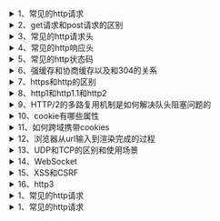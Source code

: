 <details>
  <summary>1、常见的http请求</summary>
  常见的HTTP请求方法包括以下几种：

1. GET：
   GET 方法用于从服务器获取资源，通过 URL 传递参数，一般用于获取数据。GET 请求的特点是幂等性，多次请求同一个 URL 返回的结果应该是相同的，不会对服务器产生副作用。

2. POST：
   POST 方法用于向服务器提交数据，一般用于创建新资源或提交表单数据。POST 请求将数据放在请求的消息体中发送给服务器，相比 GET 方法，POST 请求可以传递更多的数据，并且不会对服务器产生幂等性要求。

3. PUT：
   PUT 方法用于向服务器更新资源，一般用于更新已有资源。PUT 请求需要提供完整的资源表示，即将整个资源替换为请求中提供的新数据。

4. DELETE：
   DELETE 方法用于删除服务器上的资源。DELETE 请求删除指定 URL 对应的资源。

5. PATCH：
   PATCH 方法用于对服务器上的资源进行部分更新，一般用于更新资源的某些属性。PATCH 请求只需要提供需要修改的部分数据，而不需要提供完整的资源表示。

6. HEAD：
   HEAD 方法与 GET 方法类似，但服务器在响应中只返回头部信息，不返回实际的响应体。HEAD 请求常用于获取资源的元数据，如检查资源是否存在、获取资源的大小等。

7. OPTIONS：
   OPTIONS 方法用于获取服务器支持的 HTTP 方法列表，以及服务器的配置信息。客户端可以使用 OPTIONS 方法向服务器发起预检请求，以确定服务器是否允许发送实际的请求。

除了这些常见的 HTTP 请求方法，还有一些不太常用但有特定用途的方法，如 TRACE（用于追踪请求在代理服务器上的传输路径）和 CONNECT（用于与代理服务器建立隧道连接）等。

</details>

<details>
  <summary>2、get请求和post请求的区别</summary>

1. 数据传递方式：

   - GET 请求：GET 请求通过 URL 的查询参数（query parameters）传递数据，将数据附加在 URL 的末尾，以`?`开始，键值对之间使用`&`连接。例如：`http://example.com/api?param1=value1&param2=value2`。GET 请求的数据会被包含在 URL 中，可见于 URL 的历史记录、浏览器地址栏等。
   - POST 请求：POST 请求通过请求的消息体（request body）传递数据，数据不会直接暴露在 URL 中。数据通常以表单形式或 JSON 等格式进行编码，并通过请求头中的`Content-Type`字段指定编码方式。

2. 数据传输大小：

   - GET 请求：由于 GET 请求的数据附加在 URL 中，URL 的长度有限制，不同浏览器对 URL 长度的支持有所不同，通常限制在几千个字符。因此，GET 请求适合传输少量数据。
   - POST 请求：POST 请求将数据放在请求的消息体中，没有对数据大小做出明确限制，可以传输较大的数据量。

3. 安全性：

   - GET 请求：GET 请求的数据通过 URL 传递，数据会被包含在 URL 中，因此在网络传输过程中可能被截获，对于包含敏感信息的请求不太安全。此外，GET 请求的数据会出现在 URL 的各种记录中，包括浏览器历史记录、服务器日志等。
   - POST 请求：POST 请求的数据在请求的消息体中传递，不会直接暴露在 URL 中，相对于 GET 请求更安全一些，适合传输包含敏感信息的数据。

4. 幂等性：
   - GET 请求：GET 请求具有幂等性，多次请求同一个 URL 返回的结果应该是相同的，不会对服务器产生副作用。GET 请求不应该对服务器进行数据修改、状态变更等操作。
   - POST 请求：POST 请求不具备幂等性，多次发送相同的 POST 请求可能会导致服务器上的资源被重复创建或修改。POST 请求常用于创建、更新资源等对服务器状态产生影响的操作。

综上所述，GET 请求适合获取数据、查询操作，对数据大小和安全性要求较低；POST 请求适合提交数据、创建、更新资源等操作，对数据大小和安全性有较高要求。在实际应用中，根据具体的需求和场景选择适当的请求方法。

</details>

<details>
  <summary>3、常见的http请求头</summary>

以下是一些常见的 HTTP 请求头部字段：

1. Accept：
   指定客户端能够处理的媒体类型，用于告知服务器客户端接受的内容类型。例如：

   ```
   Accept: text/html, application/json

   ```

2. Content-Type：
   指定请求消息体的媒体类型，用于告知服务器请求的内容类型。例如：

   ```
   Content-Type: application/json

   ```

3. User-Agent：
   指定发起请求的用户代理（浏览器、应用程序等）的信息，用于告知服务器请求的来源。例如：

   ```
   User-Agent: Mozilla/5.0 (Windows NT 10.0; Win64; x64) AppleWebKit/537.36 (KHTML, like Gecko) Chrome/91.0.4472.124 Safari/537.36

   ```

4. Authorization：
   指定身份验证凭证，用于在请求中发送认证信息。常用于基本身份验证（Basic Authentication）或令牌身份验证（Token Authentication）。例如：

   ```
   Authorization: Bearer <token>

   ```

5. Cookie：
   指定之前服务器发送的 Cookie 值，用于在请求中携带会话信息。例如：

   ```
   Cookie: sessionId=abc123; userId=987654

   ```

6. Referer：
   指定请求的源 URL，用于告知服务器请求的来源页面。例如：

   ```
   Referer: http://example.com/page1.html

   ```

7. Accept-Language：
   指定客户端偏好的语言，用于告知服务器客户端接受的语言类型。例如：

   ```
   Accept-Language: en-US,en;q=0.9

   ```

8. If-None-Match：
   指定之前响应中的实体标识（ETag），用于条件请求，仅当该标识与服务器上的资源匹配时，才返回实际的响应。例如：

   ```
   If-None-Match: "abc123"

   ```

9. Content-Length：
   指定请求消息体的长度，用于告知服务器请求消息体的大小。例如：

   ```
   Content-Length: 1234

   ```

10. Host：
    指定请求的目标主机，用于告知服务器请求的目标地址。例如：
    ```
    Host: example.com
    ```

以上是一些常见的请求头部字段，实际应用中可能会根据需求和场景添加或修改其他头部字段。HTTP 协议规范定义了更多的请求头部字段，开发人员可以根据需要选择适合的字段来实现特定的功能和需求。

</details>

<details>
  <summary>4、常见的http响应头</summary>

以下是一些常见的 HTTP 响应头部字段：

1. Content-Type：
   指定响应消息体的媒体类型，用于告知客户端响应的内容类型。例如：

   ````
   Content-Type: application/json
   ```

   ````

2. Content-Length：
   指定响应消息体的长度，用于告知客户端响应消息体的大小。例如：

   ```
   Content-Length: 1234
   ```

3. Cache-Control：
   指定缓存机制的行为，用于告知客户端如何处理响应的缓存。例如：

   ```
   Cache-Control: max-age=3600, public
   ```

4. Last-Modified：
   指定实体的最后修改时间，用于告知客户端资源的最后更新时间。例如：

   ```
   Last-Modified: Mon, 02 Sep 2023 10:00:00 GMT
   ```

5. ETag：
   指定实体的唯一标识，用于校验资源的完整性和一致性。例如：

   ```
   ETag: "abc123"
   ```

6. Location：
   指定重定向的目标 URL，用于告知客户端请求的重定向位置。例如：

   ````
   Location: http://example.com/newpage
   ```

   ````

7. Set-Cookie：
   设置 HTTP Cookie，用于在响应中向客户端设置一个或多个 Cookie 值。例如：

   ````
   Set-Cookie: sessionId=abc123; Expires=Wed, 08 Sep 2023 10:00:00 GMT; Path=/
   ```

   ````

8. Access-Control-Allow-Origin：
   指定允许访问资源的跨域请求的来源，用于支持跨域资源共享（CORS）。例如：

   ````
   Access-Control-Allow-Origin: http://example.com
   ```

   ````

9. Server：
   指定响应的服务器软件名称和版本号，用于告知客户端响应的服务器信息。例如：

   ````
   Server: Apache/2.4.7 (Ubuntu)
   ```

   ````

10. Date：
    指定响应生成的日期和时间，用于告知客户端响应的创建时间。例如：
    ```
    Date: Wed, 08 Sep 2023 10:00:00 GMT
    ```

以上是一些常见的响应头部字段，实际应用中可能会根据需求和场景添加或修改其他头部字段。HTTP 协议规范定义了更多的响应头部字段，开发人员可以根据需要选择适合的字段来实现特定的功能和需求。

</details>

<details>
  <summary>5、常见的http状态码</summary>

HTTP 状态码是用于表示客户端和服务器之间通信过程中发生的结果的三位数字代码。以下是一些常见的 HTTP 状态码及其含义的示例：

1. 200 OK：
   表示请求成功。服务器成功处理了请求并返回了所需的内容。

2. 301 Moved Permanently：
   表示请求的资源已永久移动到了新的 URL。客户端应该使用`新的 URL`进行后续的请求。

3. 302 临时重定向
   当服务器收到客户端的请求后，如果需要将请求重定向到另一个 URL，但该重定向只是临时的，客户端应该继续使用`原始URL`进行后续请求。
   当客户端收到 HTTP 302 状态码时，会自动向服务器发送一个新的请求，请求的目标 URL 是从响应的 Location 头部字段中获取的。服务器在发送 302 响应时，通常会在 Location 字段中提供重定向的目标 URL。

4. 400 Bad Request：
   表示请求存在语法错误或无法被服务器理解。

5. 404 Not Found：
   表示请求的资源未找到。服务器无法找到请求的资源。

6. 500 Internal Server Error：
   表示服务器内部发生了错误，导致无法完成请求。

7. 302 Found：
   表示请求的资源临时移动到了新的 URL。客户端应该继续使用原始的 URL 进行后续的请求。

8. 304 Not Modified：
   该状态码表示客户端发送的条件请求（通常是使用 If-Modified-Since 或 If-None-Match 头）的结果，指示请求的资源未发生变化，可以直接使用客户端缓存的副本。服务器返回 304 Not Modified 时，响应中不包含响应体，而是通过响应头中的一些字段（例如 ETag、Last-Modified）提供缓存验证信息。

9. 401 Unauthorized：
   表示请求需要进行身份验证。客户端需要提供有效的身份验证凭证才能访问请求的资源。

10. 403 Forbidden：
    表示服务器拒绝了请求。客户端没有访问请求资源的权限。

11. 503 Service Unavailable：
    表示服务器当前无法处理请求。通常是由于服务器过载或维护导致的。

12. 204 No Content：
    表示服务器成功处理了请求，但没有返回任何内容。

</details>

<details>
  <summary>6、强缓存和协商缓存以及和304的关系</summary>
  见同文件夹中强缓存和协商缓存文件
</details>

<details>
  <summary>7、https和http的区别</summary>

- HTTPS 协议需要 CA 证书，费用较高；而 HTTP 协议不需要；
- HTTP 协议是超文本传输协议，信息是明文传输的，HTTPS 则是具有安全性的 SSL 加密传输协议；
- 使用不同的连接方式，端口也不同，HTTP 协议端口是 80，HTTPS 协议端口是 443；
- HTTP 协议连接很简单，是无状态的;HTTPS 协议是有 SSL 和 HTTP 协议构建的可进行加密传输、身份认证的
  网络协议，比 HTTP 更加安全。

HTTP/2 是相对于 HTTP/1.1 的升级版本，它在性能、效率和功能方面进行了显著改进。以下是 HTTP/2 和 HTTP/1 的一些主要区别：

1. 多路复用：
   HTTP/2 引入了多路复用的机制，允许在同一个 TCP 连接上同时发送多个请求和响应，而无需按照顺序进行。这样可以避免 HTTP/1 中的队头阻塞问题，提高了并发性能。

2. 二进制分帧：
   HTTP/2 使用二进制分帧的方式对数据进行传输和解析，将请求和响应拆分为多个小的二进制帧（frames），并对其进行标识和优先级管理。这种方式比 HTTP/1 中的文本格式更高效，并且可以更好地适应网络传输的特性。

3. 头部压缩：
   HTTP/2 使用 HPACK 压缩算法对请求和响应的头部进行压缩。头部压缩减少了数据传输的大小，降低了带宽消耗，并且减少了网络延迟。

4. 服务器推送：
   HTTP/2 支持服务器主动推送资源给客户端，即在客户端发出请求后，服务器可以主动推送其他相关资源给客户端，避免了客户端重复请求的需求，提高了页面加载的速度和效率。

5. 优先级和依赖：
   HTTP/2 允许在请求和响应之间建立依赖关系，并为每个请求设置优先级。这样可以确保重要资源的优先加载，提高用户体验。

6. 首部字段复用：
   HTTP/2 使用首部字段表（header table）来存储和复用相同的首部字段，避免了重复传输相同的信息，减少了数据传输量。

总体而言，HTTP/2 相对于 HTTP/1.1 提供了更高的性能、更好的效率和更丰富的功能。它引入了多路复用、二进制分帧、头部压缩等特性，通过减少延迟、提高并发性能和减少带宽消耗，改善了 Web 应用的性能和用户体验。

</details>

<details>
  <summary>8、http1和http1.1和http2</summary>
HTTP/1.1是相对于HTTP/1.0的升级版本，它在性能、功能和持久连接等方面进行了改进。以下是HTTP/1和HTTP/1.1的一些主要区别：

1. 持久连接：
   HTTP/1.0 默认使用短连接，即每个请求和响应后都会关闭连接。而 HTTP/1.1 引入了持久连接，允许在单个 TCP 连接上发送多个请求和响应，从而减少了连接建立的开销，提高了性能。

2. 流水线化：
   HTTP/1.1 支持请求的流水线化，即在一个 TCP 连接上可以同时发送多个请求，而无需等待每个请求的响应。这样可以减少延迟，提高并发性能。

3. 身份验证：
   HTTP/1.1 提供了更多的身份验证机制，如基本认证、摘要认证等，增强了对资源访问的安全性。

4. 缓存控制：
   HTTP/1.1 引入了更灵活的缓存机制，通过 Cache-Control、ETag、If-None-Match 等头部字段来控制缓存的行为，提高了缓存的效果。

5. 错误处理：
   HTTP/1.1 引入了更具体的错误状态码，例如 413 Request Entity Too Large（请求实体过大）和 416 Requested Range Not Satisfiable（请求范围无法满足），使得错误处理更加明确和精确。

6. Host 头部字段：
   HTTP/1.1 要求请求头部中必须包含 Host 字段，以区分多个虚拟主机的请求。这样可以在同一个服务器上托管多个网站，并正确路由请求。

7. 支持更多的请求方法：
   HTTP/1.1 引入了更多的请求方法，例如 OPTIONS、DELETE、TRACE 等，扩展了 HTTP 的功能和用途。

总体而言，HTTP/1.1 相对于 HTTP/1.0 提供了更高的性能、更好的安全性和更丰富的功能。它引入了持久连接、流水线化、缓存控制等特性，使得 HTTP 协议更加适应现代 Web 应用的需求。

HTTP/2 是相对于 HTTP/1.1 的升级版本，它在性能、效率和功能方面进行了显著改进。以下是 HTTP/2 和 HTTP/1 的一些主要区别：

1. 多路复用：
   HTTP/2 引入了多路复用的机制，允许在同一个 TCP 连接上同时发送多个请求和响应，而无需按照顺序进行。这样可以避免 HTTP/1 中的队头阻塞问题，提高了并发性能。

2. 二进制分帧：
   HTTP/2 使用二进制分帧的方式对数据进行传输和解析，将请求和响应拆分为多个小的二进制帧（frames），并对其进行标识和优先级管理。这种方式比 HTTP/1 中的文本格式更高效，并且可以更好地适应网络传输的特性。

3. 头部压缩：
   HTTP/2 使用 HPACK 压缩算法对请求和响应的头部进行压缩。头部压缩减少了数据传输的大小，降低了带宽消耗，并且减少了网络延迟。

4. 服务器推送：
   HTTP/2 支持服务器主动推送资源给客户端，即在客户端发出请求后，服务器可以主动推送其他相关资源给客户端，避免了客户端重复请求的需求，提高了页面加载的速度和效率。

5. 优先级和依赖：
   HTTP/2 允许在请求和响应之间建立依赖关系，并为每个请求设置优先级。这样可以确保重要资源的优先加载，提高用户体验。

6. 首部字段复用：
   HTTP/2 使用首部字段表（header table）来存储和复用相同的首部字段，避免了重复传输相同的信息，减少了数据传输量。

总体而言，HTTP/2 相对于 HTTP/1.1 提供了更高的性能、更好的效率和更丰富的功能。它引入了多路复用、二进制分帧、头部压缩等特性，通过减少延迟、提高并发性能和减少带宽消耗，改善了 Web 应用的性能和用户体验。

</details>

<details>
  <summary>9、HTTP/2的多路复用机制是如何解决队头阻塞问题的</summary>

HTTP 队头阻塞

HTTP1.1 允许在持久连接上可选的使用请求管道
管道允许客户端在已发送请求后就发送下一个请求，不需要等待前一个请求响应，借此来减少等待时间；
但是客户端要求服务端按照请求发送的顺序返回响应，原因很简单：HTTP请求和响应并没有序列号标识，无法将乱序的响应与请求关联起来；
也就意味着如果一个响应返回延迟了，那么后续的响应都会延迟；这就造成了 HTTP队头阻塞；

HTTP/2的多路复用机制是通过在单个TCP连接上同时发送多个请求和响应来解决队头阻塞问题的。下面是多路复用如何工作的简要说明：

1. 帧（Frames）和流（Streams）：
   在 HTTP/2 中，请求和响应被拆分为更小的二进制帧（frames）进行传输。这些帧按照顺序发送，但不需要按照顺序接收和处理。每个帧都被分配一个唯一的标识符，称为流（stream）。

2. 并发的流：
   在单个 TCP 连接上，可以同时存在多个流。每个流都可以承载一个独立的请求和响应。这意味着多个请求和响应可以同时进行，无需按照顺序等待前一个请求的响应。

3. 优先级：
   HTTP/2 允许为每个流设置优先级。通过设置优先级，可以告诉服务器哪些请求更重要，应该优先处理。服务器可以根据优先级来决定数据的传输顺序，确保重要的请求优先得到响应。

4. 头部压缩：
   HTTP/2 使用 HPACK 压缩算法对请求和响应的头部进行压缩。头部压缩减少了数据传输的大小，降低了带宽消耗，并且减少了网络延迟。

通过多路复用机制，HTTP/2 允许在一个 TCP 连接上同时发送多个请求和响应，避免了 HTTP/1 中的队头阻塞问题。这样可以提高并发性能和吞吐量，并显著减少页面加载时间和延迟。同时，通过优先级设置和头部压缩等机制，HTTP/2 进一步优化了性能和效率。

</details>

<details>
   <summary>10、cookie有哪些属性</summary>

Cookie 是一种在客户端（浏览器）和服务器之间传递的小型数据片段，用于跟踪和存储用户的状态信息。一个 Cookie 可以包含以下属性：

1. Name（名称）：Cookie 的名称，用于标识特定的 Cookie。名称是区分大小写的，必须是唯一的。

2. Value（值）：Cookie 的值，存储在 Cookie 中的数据内容。

3. Domain（域）：指定 Cookie 适用的域名。浏览器会根据域名匹配规则来确定哪些请求会带上该 Cookie。默认情况下，Cookie 只适用于设置它的域名。

4. Path（路径）：指定 Cookie 适用的路径。只有当请求的路径与 Cookie 的路径匹配时，浏览器才会发送 Cookie。默认情况下，Cookie 的路径是设置 Cookie 的页面路径。

5. Expires（过期时间）：指定 Cookie 的过期时间。一旦过期，浏览器会自动删除该 Cookie。如果没有设置过期时间，Cookie 会在浏览器会话结束时被删除。

6. Max-Age（最大存活时间）：指定 Cookie 的最大存活时间，以秒为单位。与 Expires 属性不同，Max-Age 是相对时间，指定了从 Cookie 被创建之时开始计算的存活时间。

7. Secure（安全标志）：指定是否只在安全连接（HTTPS）下才发送该 Cookie。如果设置了 Secure 属性且当前连接不是安全连接，浏览器不会发送该 Cookie。

8. HttpOnly（只能通过 HTTP 访问）：指定是否限制 Cookie 只能通过 HTTP 请求发送，而不能通过客户端脚本（如 JavaScript）访问。这可以增加对跨站点脚本攻击（XSS）的防护。

这些属性为 Cookie 提供了更多的控制和灵活性，使得开发者可以根据需要设置 Cookie 的作用域、有效期和安全性等。需要注意的是，某些属性可能只在特定的浏览器中受支持或有特定的行为，因此在使用 Cookie 时应该参考相关的文档和规范。

</details>

<details>
   <summary>11、如何跨域携带cookies</summary>

服务端需要设置

```
Access-Control-Allow-Credentials: true
Access-Control-Allow-Origin: [特定域名] // 不可以是*
```

客户端
XMLHttpRequest 发请求需要设置 withCredentials=true，fetch 发请求需要设置 credentials = include

</details>

<details>
  <summary>12、浏览器从url输入到渲染完成的过程</summary>
浏览器从URL输入到页面渲染完成的过程可以分为以下几个主要步骤：

1. URL 解析和 DNS 查询：
   当用户在浏览器中输入 URL 时，浏览器会解析 URL，提取出协议（如 HTTP、HTTPS）、主机名（如www.example.com）和路径等信息。然后，浏览器会进行DNS查询，将主机名解析为对应的IP地址。

2. 建立 TCP 连接：
   浏览器使用解析得到的 IP 地址，与服务器建立 TCP 连接。这涉及到三次握手过程，即客户端发送 SYN 包，服务器返回 SYN-ACK 包，最后客户端发送 ACK 包进行确认。

3. 发起 HTTP 请求：
   一旦 TCP 连接建立，浏览器会发送 HTTP 请求到服务器。HTTP 请求包含请求方法（例如 GET、POST）、路径、请求头部等信息。

4. 服务器处理请求和响应：
   服务器接收到浏览器发送的 HTTP 请求后，会根据请求的内容进行处理。这可能涉及到服务器端的业务逻辑、数据库查询、文件读取等操作。服务器处理完请求后，会生成 HTTP 响应并发送回浏览器。

5. 接收响应并解析：
   浏览器接收到 HTTP 响应后，会解析响应内容。首先，浏览器会检查响应的状态码，例如 200 表示成功，404 表示页面未找到等。然后，浏览器解析响应的头部信息，包括响应的内容类型、缓存策略等。接着，浏览器开始逐步解析响应的主体内容。

6. 构建 DOM 树：
   浏览器解析 HTML 响应内容，构建 DOM（文档对象模型）树。DOM 树表示 HTML 文档的结构，包括 HTML 标签、元素、文本内容等。

7. 样式计算和生成渲染树：
   浏览器解析 CSS 样式表，并将样式应用于 DOM 树中的元素，计算每个元素的样式。然后，浏览器将 DOM 树和样式计算结果组合成渲染树（Render Tree）。

8. 布局（Layout）：
   浏览器根据渲染树的结构和样式计算结果，确定每个元素在屏幕上的位置和大小。这个过程被称为布局或重排。

9. 绘制（Painting）：
   浏览器使用绘图引擎将布局后的元素绘制到屏幕上，创建用户可见的图像。这个过程被称为绘制或重绘。

10. 加载和执行脚本：
    如果 HTML 文档中包含 JavaScript 代码，浏览器会下载并执行这些脚本。脚本的执行可能会修改 DOM 树、样式、发送额外的请求等。

11. 加载和渲染外部资源：
    在解析和渲染过程中，浏览器可能会遇到外部资源，例如 CSS 文件、图像、字体文件等。浏览器会并行下载这些资源，并根据需要进行渲染。

12. 页面加载完成：
    当所有必要的资源都下载完成、DOM 树构建完毕、样式计算、布局、绘制等过程完成后，页面加载完成。此时，用户可以与页面进行交互。

需要注意的是，以上过程是一个简化的描述，实际页面加载过程中可能会有一些优化和并行处理。不同浏览器和网络环境也可能会对页面加载过程产生一些差异。

</details>

<details>
  <summary>13、UDP和TCP的区别和使用场景</summary>

见这篇文章的 UDP 和 TCP 部分
https://www.yuque.com/cuggz/interview/cdpgm0#vNWJY

</details>

<details>
  <summary>14、WebSocket</summary>

见这篇文章的 WebSocket 部分
https://www.yuque.com/cuggz/interview/cdpgm0#vNWJY

</details>

<details>
  <summary>15、XSS和CSRF</summary>

XSS（跨站脚本攻击）和 CSRF（跨站请求伪造）是前端开发中两个常见的网络安全威胁，它们可以对网站和用户造成严重的风险。

XSS 攻击：
XSS 攻击指的是攻击者将恶意脚本注入到网页中，然后在用户浏览器中执行这些恶意脚本。攻击者通常通过在输入验证或过滤不足的情况下插入恶意脚本来实现攻击。当用户访问被注入恶意脚本的网页时，脚本会在用户的浏览器中执行，攻击者可以利用这些脚本来窃取用户的敏感信息、劫持用户会话、修改网页内容等。

预防 XSS 攻击的方法包括：

1. 对用户输入进行严格的验证和过滤，确保不信任的数据不会被执行或展示。
2. 在输出到网页之前对用户输入进行转义，以防止脚本被执行。
3. 使用内容安全策略（Content Security Policy，CSP）来限制页面中可以加载的资源和脚本。
4. 使用 XSS 过滤器或安全框架来检测和阻止潜在的 XSS 攻击。

CSRF 攻击：
CSRF 攻击是指攻击者利用用户在其他网站上已经通过身份验证的会话，欺骗用户执行恶意操作。攻击者构造一个伪造的请求，使用户在目标网站上执行该请求，从而以用户的身份发送未经授权的操作。这种攻击利用了用户身份验证的可信性，而不是直接攻击目标网站的漏洞。

预防 CSRF 攻击的方法包括：

1. 使用 CSRF 令牌（CSRF Token）：在每个表单或敏感操作中包含一个随机生成的令牌，该令牌与用户会话相关联。服务器在接收到请求时验证该令牌的有效性，如果令牌无效，则拒绝请求。
2. 检查 Referer 头：服务器可以检查请求中的 Referer 头，确保请求来自预期的来源。但需要注意，Referer 头并不总是可靠的。
3. 实施双重身份验证（Two-Factor Authentication，2FA）：引入双重身份验证可以增加用户账户的安全性，降低 CSRF 攻击的风险。

综上所述，XSS 和 CSRF 攻击都是前端开发中需要重视的安全威胁。通过采取适当的安全措施和最佳实践，可以减少这些攻击的风险，并确保网站和用户的安全。

</details>

<details>
  <summary>16、http3</summary>

HTTP/3（或称为 HTTP over QUIC）是下一代的 HTTP 协议，它基于 QUIC（Quick UDP Internet Connections）传输协议。QUIC 是一种基于用户数据报协议（UDP）的传输协议，旨在提供更快的连接建立和数据传输速度，以及更好的网络拥塞控制和错误恢复机制。

HTTP/3 相对于 HTTP/2 和 HTTP/1.1 有以下主要特点：

1. 基于 QUIC：HTTP/3 使用 QUIC 作为底层传输协议，而不是 TCP。QUIC 可以提供更快的连接建立时间，减少了握手的延迟，并通过多路复用技术，在单个连接上同时传输多个请求和响应，从而提高了效率。

2. 低延迟：HTTP/3 通过减少握手延迟、使用 0-RTT（零往返时间）技术和更快的拥塞控制算法，可以降低请求的延迟。这对于实时应用程序和对低延迟要求较高的场景非常有益。

3. 可靠性：QUIC 协议内置了错误恢复机制，可以更快地检测和恢复数据传输中的错误，从而提供更可靠的连接。相比于 TCP+TLS 的组合，QUIC 可以更好地应对网络切换和移动网络环境中的连接中断。

4. 更好的性能：HTTP/3 通过多路复用、头部压缩和流量控制等技术，可以更高效地利用网络带宽，并减少额外的网络延迟。这有助于提高网页加载速度和用户体验。

需要注意的是，HTTP/3 仍然处于发展阶段，尚未被广泛部署和支持。不同于 HTTP/1.1 和 HTTP/2，HTTP/3 的使用需要服务器和客户端都支持 QUIC 协议。因此，在实际应用中，需要考虑到服务端和客户端的支持情况，并进行适当的配置和兼容性处理，才能使用 HTTP/3 来获得其带来的好处。

</details>

<details>
  <summary>1、常见的http请求</summary>

</details>

<details>
  <summary>1、常见的http请求</summary>

</details>
